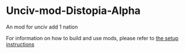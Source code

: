 # Unciv-mod-Distopia-Alpha

An mod for unciv add 1 nation

For information on how to build and use mods, please refer to [the setup instructions](https://yairm210.github.io/Unciv/Modders/Making-a-new-Civilization/)
